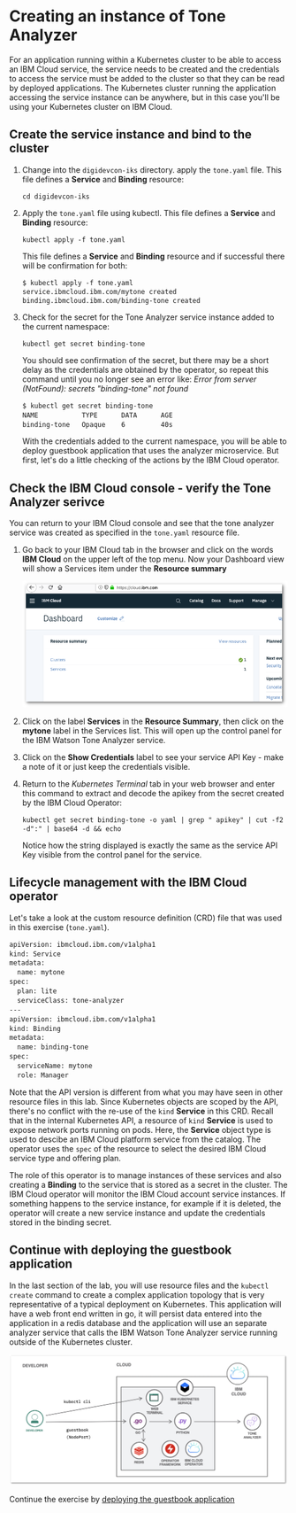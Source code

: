 # Creating an instance of Tone Analyzer

For an application running within a Kubernetes cluster to be able to access an IBM Cloud service, the service needs to be created and the credentials to access the service must be added to the cluster so that they can be read by deployed applications. The Kubernetes cluster running the application accessing the service instance can be anywhere, but in this case you'll be using your Kubernetes cluster on IBM Cloud.

## Create the service instance and bind to the cluster

1. Change into the `digidevcon-iks` directory. apply the `tone.yaml` file. This file defines a **Service** and **Binding** resource:

    ```console
    cd digidevcon-iks
    ```

1. Apply the `tone.yaml` file using kubectl. This file defines a **Service** and **Binding** resource:

    ```text
    kubectl apply -f tone.yaml
    ```

    This file defines a **Service** and **Binding** resource and if successful there will be confirmation for both:

    ```console
    $ kubectl apply -f tone.yaml
    service.ibmcloud.ibm.com/mytone created
    binding.ibmcloud.ibm.com/binding-tone created
    ```

1. Check for the secret for the Tone Analyzer service instance added to the current namespace:

    ```text
    kubectl get secret binding-tone
    ```

    You should see confirmation of the secret, but there may be a short delay as the credentials are obtained by the operator, so repeat this command until you no longer see an error like: *Error from server (NotFound): secrets "binding-tone" not found*

    ```bash
    $ kubectl get secret binding-tone
    NAME           TYPE      DATA      AGE
    binding-tone   Opaque    6         40s
    ```

    With the credentials added to the current namespace, you will be able to deploy guestbook application that uses the analyzer microservice. But first, let's do a little checking of the actions by the IBM Cloud operator.

## Check the IBM Cloud console - verify the Tone Analyzer serivce

You can return to your IBM Cloud console and see that the tone analyzer service was created as specified in the `tone.yaml` resource file.

1. Go back to your IBM Cloud tab in the browser and click on the words **IBM Cloud** on the upper left of the top menu. Now your Dashboard view will show a Services item under the **Resource summary**

    ![Updated Cloud Dashboard](../.gitbook/assets/updated-cloud-dashboard.png)

1. Click on the label **Services** in the **Resource Summary**, then click on the **mytone** label in the Services list. This will open up the control panel for the IBM Watson Tone Analyzer service.

1. Click on the **Show Credentials** label to see your service API Key - make a note of it or just keep the credentials visible.

1. Return to the *Kubernetes Terminal* tab in your web browser and enter this command to extract and decode the apikey from the secret created by the IBM Cloud Operator:

    ```text
    kubectl get secret binding-tone -o yaml | grep " apikey" | cut -f2 -d":" | base64 -d && echo
    ```

    Notice how the string displayed is exactly the same as the service API Key visible from the control panel for the service.

## Lifecycle management with the IBM Cloud operator

Let's take a look at the custom resource definition (CRD) file that was used in this exercise (`tone.yaml`).

```bash
apiVersion: ibmcloud.ibm.com/v1alpha1
kind: Service
metadata:
  name: mytone
spec:
  plan: lite
  serviceClass: tone-analyzer
---
apiVersion: ibmcloud.ibm.com/v1alpha1
kind: Binding
metadata:
  name: binding-tone
spec:
  serviceName: mytone
  role: Manager
```

Note that the API version is different from what you may have seen in other resource files in this lab. Since Kubernetes objects are scoped by the API, there's no conflict with the re-use of the `kind` **Service** in this CRD. Recall that in the internal Kubernetes API, a resource of `kind` **Service** is used to expose network ports running on pods. Here, the **Service** object type is used to descibe an IBM Cloud platform service from the catalog. The operator uses the `spec` of the resource to select the desired IBM Cloud service type and offering plan.

The role of this operator is to manage instances of these services and also creating a **Binding** to the service that is stored as a secret in the cluster.
The IBM Cloud operator will monitor the IBM Cloud account service instances. If something happens to the service instance, for example if it is deleted, the operator will create a new service instance and update the credentials stored in the binding secret.

## Continue with deploying the guestbook application

In the last section of the lab, you will use resource files and the `kubectl create` command to create a complex application topology that is very representative of a typical deployment on Kubernetes. This application will have a web front end written in go, it will persist data entered into the application in a redis database and the application will use an separate analyzer service that calls the IBM Watson Tone Analyzer service running outside of the Kubernetes cluster.

![Guestbook Application Topology](../.gitbook/assets/guestbook-topology.png)

Continue the exercise by [deploying the guestbook application](../exercise-5/README.md)
